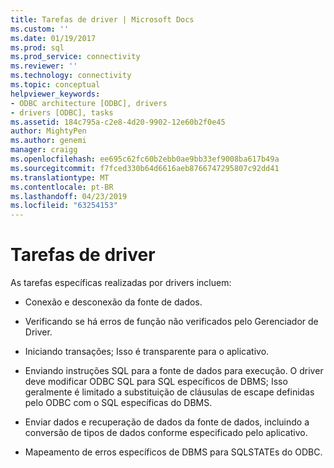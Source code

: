 ```yaml
---
title: Tarefas de driver | Microsoft Docs
ms.custom: ''
ms.date: 01/19/2017
ms.prod: sql
ms.prod_service: connectivity
ms.reviewer: ''
ms.technology: connectivity
ms.topic: conceptual
helpviewer_keywords:
- ODBC architecture [ODBC], drivers
- drivers [ODBC], tasks
ms.assetid: 184c795a-c2e8-4d20-9902-12e60b2f0e45
author: MightyPen
ms.author: genemi
manager: craigg
ms.openlocfilehash: ee695c62fc60b2ebb0ae9bb33ef9008ba617b49a
ms.sourcegitcommit: f7fced330b64d6616aeb8766747295807c92dd41
ms.translationtype: MT
ms.contentlocale: pt-BR
ms.lasthandoff: 04/23/2019
ms.locfileid: "63254153"
---
```

# <a name="driver-tasks"></a>Tarefas de driver
As tarefas específicas realizadas por drivers incluem:  
  
-   Conexão e desconexão da fonte de dados.  
  
-   Verificando se há erros de função não verificados pelo Gerenciador de Driver.  
  
-   Iniciando transações; Isso é transparente para o aplicativo.  
  
-   Enviando instruções SQL para a fonte de dados para execução. O driver deve modificar ODBC SQL para SQL específicos de DBMS; Isso geralmente é limitado a substituição de cláusulas de escape definidas pelo ODBC com o SQL específicas do DBMS.  
  
-   Enviar dados e recuperação de dados da fonte de dados, incluindo a conversão de tipos de dados conforme especificado pelo aplicativo.  
  
-   Mapeamento de erros específicos de DBMS para SQLSTATEs do ODBC.
